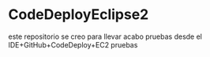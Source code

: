 # CodeDeployEclipse2
este repositorio se creo para llevar acabo pruebas desde el IDE+GitHub+CodeDeploy+EC2
pruebas 

